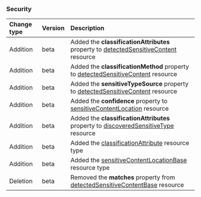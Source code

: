 ### Security

| **Change type** | **Version** | **Description** |
|:---|:---|:---|
|Addition|beta|Added the **classificationAttributes** property to [detectedSensitiveContent](https://docs.microsoft.com/en-us/graph/api/resources/detectedSensitiveContent?view=graph-rest-beta) resource|
|Addition|beta|Added the **classificationMethod** property to [detectedSensitiveContent](https://docs.microsoft.com/en-us/graph/api/resources/detectedSensitiveContent?view=graph-rest-beta) resource|
|Addition|beta|Added the **sensitiveTypeSource** property to [detectedSensitiveContent](https://docs.microsoft.com/en-us/graph/api/resources/detectedSensitiveContent?view=graph-rest-beta) resource|
|Addition|beta|Added the **confidence** property to [sensitiveContentLocation](https://docs.microsoft.com/en-us/graph/api/resources/sensitiveContentLocation?view=graph-rest-beta) resource|
|Addition|beta|Added the **classificationAttributes** property to [discoveredSensitiveType](https://docs.microsoft.com/en-us/graph/api/resources/discoveredSensitiveType?view=graph-rest-beta) resource|
|Addition|beta|Added the [classificationAttribute](https://docs.microsoft.com/en-us/graph/api/resources/classificationAttribute?view=graph-rest-beta) resource type|
|Addition|beta|Added the [sensitiveContentLocationBase](https://docs.microsoft.com/en-us/graph/api/resources/sensitiveContentLocationBase?view=graph-rest-beta) resource type|
|Deletion|beta|Removed the **matches** property from [detectedSensitiveContentBase](https://docs.microsoft.com/en-us/graph/api/resources/detectedSensitiveContentBase?view=graph-rest-beta) resource|
